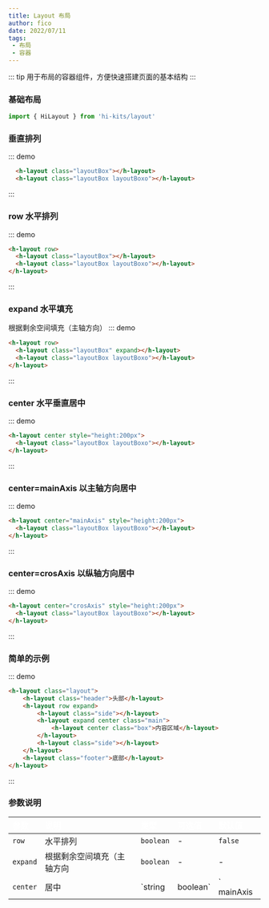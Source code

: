 ```yaml
---
title: Layout 布局
author: fico
date: 2022/07/11
tags:
 - 布局
 - 容器
---
```

::: tip
用于布局的容器组件，方便快速搭建页面的基本结构
:::
### 基础布局
```ts
import { HiLayout } from 'hi-kits/layout'
```
### 垂直排列
::: demo
```html
  <h-layout class="layoutBox"></h-layout>
  <h-layout class="layoutBox layoutBoxo"></h-layout>

```
:::

### row 水平排列
::: demo
```html
<h-layout row>
  <h-layout class="layoutBox"></h-layout>
  <h-layout class="layoutBox layoutBoxo"></h-layout>
</h-layout>

```
:::

### expand 水平填充
根据剩余空间填充（主轴方向）
::: demo
```html
<h-layout row>
  <h-layout class="layoutBox" expand></h-layout>
  <h-layout class="layoutBox layoutBoxo"></h-layout>
</h-layout>

```
:::

### center 水平垂直居中
::: demo
```html
<h-layout center style="height:200px">
  <h-layout class="layoutBox layoutBoxo"></h-layout>
</h-layout>

```
:::

### center=mainAxis 以主轴方向居中
::: demo
```html
<h-layout center="mainAxis" style="height:200px">
  <h-layout class="layoutBox layoutBoxo"></h-layout>
</h-layout>

```
:::

### center=crosAxis 以纵轴方向居中
::: demo
```html
<h-layout center="crosAxis" style="height:200px">
  <h-layout class="layoutBox layoutBoxo"></h-layout>
</h-layout>

```
:::

### 简单的示例
::: demo
```html
<h-layout class="layout">
    <h-layout class="header">头部</h-layout>
    <h-layout row expand>
        <h-layout class="side"></h-layout>
        <h-layout expand center class="main">
            <h-layout center class="box">内容区域</h-layout>
        </h-layout>
        <h-layout class="side"></h-layout>
    </h-layout>
    <h-layout class="footer">底部</h-layout>
</h-layout>

```
:::

<style>
  h-layout{ background: #2196f380; }
  .layoutBox{
    width: 100px;
    height: 100px;
    color: #fff;
  }
  .layoutBoxo{
    background: rgba(33, 243, 103, 0.5);
  }
  .layout{ height: 300px; }
  .side{ width: 200px; }
  .main{ margin: 0 10px; }
  .box{ width: 100px; height: 100px; color: #fff; }
  .header,.footer{ padding: 5px 10px; color: #fff; }
</style>
### 参数说明

|参数|说明|类型|可选值|默认值
|:--|:--|:--|:-----|:---
| `row` | 水平排列 | `boolean` | - | `false`
| `expand` | 根据剩余空间填充（主轴方向 | `boolean` | - | -
| `center` | 居中 | `string | boolean` |` mainAxis | crosAxis | boolean`  | `boolean`

